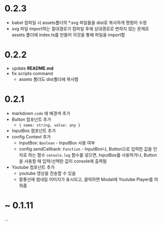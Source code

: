 # 0.2.3
- babel 컴파일 시 assets폴더의 *.svg 파일들을 dist로 복사하게 명령어 수정
- svg 파일 import하는 절대경로가 컴파일 후에 상대경로로 변하지 않는 문제로
  assets 폴더에 index.ts를 만들어 이것을 통해 파일을 import함

# 0.2.2
- update **README.md**
- fix scripts command
  - assets 폴더도 dist폴더에 복사함

# 0.2.1
- markdown `code` 에 배경색 추가
- Button 컴포넌트 추가
  - `{ name: string, value: any }`
- InputBox 컴포넌트 추가
- config Context 추가 
  - InputBox: `Boolean` - InputBox 사용 여부
  - config.sendCallback: `Function` - InputBox나, Button으로 입력한 값을 인자로 하는 함수
    `console.log` 함수를 넣으면, InputBox를 사용하거나, Button을 사용할 때 입력/선택한 값이 console에 출력됨
- Youtube 컴포넌트 추가
  - youtube 영상을 전송할 수 있음
  - 말풍선에 썸네일 이미지가 표시되고, 클릭하면 Modal에 Youtube Player를 띄워줌

# ~ 0.1.11

...